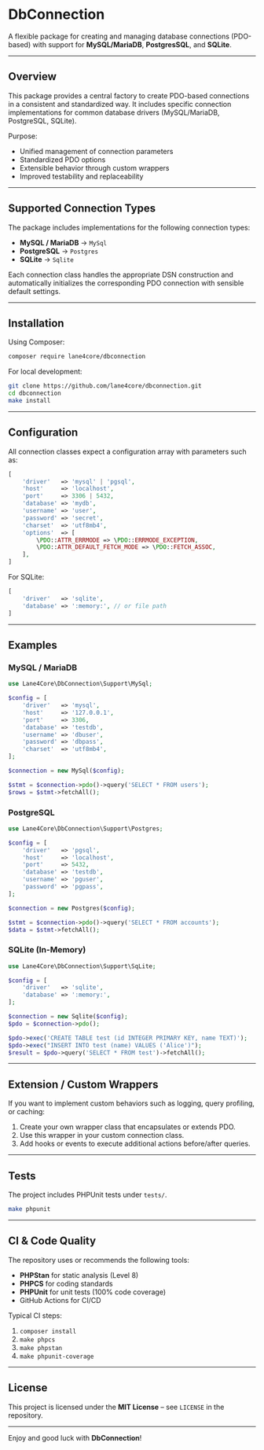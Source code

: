 # DbConnection

A flexible package for creating and managing database connections (PDO-based) with support for **MySQL/MariaDB**, **PostgresSQL**, and **SQLite**.

---

## Overview

This package provides a central factory to create PDO-based connections in a consistent and standardized way. It includes specific connection implementations for common database drivers (MySQL/MariaDB, PostgreSQL, SQLite).

Purpose:

* Unified management of connection parameters
* Standardized PDO options
* Extensible behavior through custom wrappers
* Improved testability and replaceability

---

## Supported Connection Types

The package includes implementations for the following connection types:

* **MySQL / MariaDB** → `MySql`
* **PostgreSQL** → `Postgres`
* **SQLite** → `Sqlite`

Each connection class handles the appropriate DSN construction and automatically initializes the corresponding PDO connection with sensible default settings.

---

## Installation

Using Composer:

```bash
composer require lane4core/dbconnection
```

For local development:

```bash
git clone https://github.com/lane4core/dbconnection.git
cd dbconnection
make install
```

---

## Configuration

All connection classes expect a configuration array with parameters such as:

```php
[
    'driver'   => 'mysql' | 'pgsql',
    'host'     => 'localhost',
    'port'     => 3306 | 5432,
    'database' => 'mydb',
    'username' => 'user',
    'password' => 'secret',
    'charset'  => 'utf8mb4',
    'options'  => [
        \PDO::ATTR_ERRMODE => \PDO::ERRMODE_EXCEPTION,
        \PDO::ATTR_DEFAULT_FETCH_MODE => \PDO::FETCH_ASSOC,
    ],
]
```

For SQLite:

```php
[
    'driver'   => 'sqlite',
    'database' => ':memory:', // or file path
]
```

---

## Examples

### MySQL / MariaDB

```php
use Lane4Core\DbConnection\Support\MySql;

$config = [
    'driver'   => 'mysql',
    'host'     => '127.0.0.1',
    'port'     => 3306,
    'database' => 'testdb',
    'username' => 'dbuser',
    'password' => 'dbpass',
    'charset'  => 'utf8mb4',
];

$connection = new MySql($config);

$stmt = $connection->pdo()->query('SELECT * FROM users');
$rows = $stmt->fetchAll();
```

### PostgreSQL

```php
use Lane4Core\DbConnection\Support\Postgres;

$config = [
    'driver'   => 'pgsql',
    'host'     => 'localhost',
    'port'     => 5432,
    'database' => 'testdb',
    'username' => 'pguser',
    'password' => 'pgpass',
];

$connection = new Postgres($config);

$stmt = $connection->pdo()->query('SELECT * FROM accounts');
$data = $stmt->fetchAll();
```

### SQLite (In-Memory)

```php
use Lane4Core\DbConnection\Support\SqLite;

$config = [
    'driver'   => 'sqlite',
    'database' => ':memory:',
];

$connection = new Sqlite($config);
$pdo = $connection->pdo();

$pdo->exec('CREATE TABLE test (id INTEGER PRIMARY KEY, name TEXT)');
$pdo->exec("INSERT INTO test (name) VALUES ('Alice')");
$result = $pdo->query('SELECT * FROM test')->fetchAll();
```

---

## Extension / Custom Wrappers

If you want to implement custom behaviors such as logging, query profiling, or caching:

1. Create your own wrapper class that encapsulates or extends PDO.
2. Use this wrapper in your custom connection class.
3. Add hooks or events to execute additional actions before/after queries.

---

## Tests

The project includes PHPUnit tests under `tests/`.

```bash
make phpunit
```

---

## CI & Code Quality

The repository uses or recommends the following tools:

* **PHPStan** for static analysis (Level 8)
* **PHPCS** for coding standards
* **PHPUnit** for unit tests (100% code coverage)
* GitHub Actions for CI/CD

Typical CI steps:

1. `composer install`
2. `make phpcs`
3. `make phpstan`
4. `make phpunit-coverage`

---

## License

This project is licensed under the **MIT License** – see `LICENSE` in the repository.

---

Enjoy and good luck with **DbConnection**!

